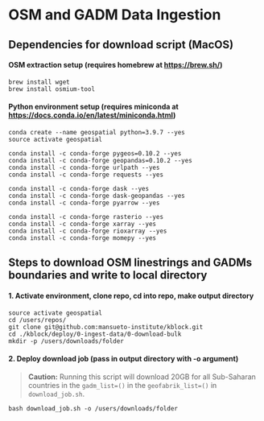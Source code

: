 # OSM and GADM Data Ingestion 

## Dependencies for download script (MacOS)
#### OSM extraction setup (requires homebrew at https://brew.sh/)
```
brew install wget
brew install osmium-tool
```
#### Python environment setup (requires miniconda at https://docs.conda.io/en/latest/miniconda.html)
```
conda create --name geospatial python=3.9.7 --yes
source activate geospatial

conda install -c conda-forge pygeos=0.10.2 --yes
conda install -c conda-forge geopandas=0.10.2 --yes 
conda install -c conda-forge urlpath --yes
conda install -c conda-forge requests --yes

conda install -c conda-forge dask --yes
conda install -c conda-forge dask-geopandas --yes
conda install -c conda-forge pyarrow --yes

conda install -c conda-forge rasterio --yes
conda install -c conda-forge xarray --yes
conda install -c conda-forge rioxarray --yes
conda install -c conda-forge momepy --yes
```

## Steps to download OSM linestrings and GADMs boundaries and write to local directory

#### 1. Activate environment, clone repo, cd into repo, make output directory
```
source activate geospatial
cd /users/repos/
git clone git@github.com:mansueto-institute/kblock.git
cd ./kblock/deploy/0-ingest-data/0-download-bulk
mkdir -p /users/downloads/folder
```
#### 2. Deploy download job (pass in output directory with -o argument)
> **Caution:** Running this script will download 20GB for all Sub-Saharan countries in the `gadm_list=()` in the `geofabrik_list=()` in `download_job.sh`.
```
bash download_job.sh -o /users/downloads/folder
```
